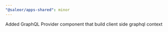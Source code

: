```yaml
---
"@saleor/apps-shared": minor
---
```


Added GraphQL Provider component that build client side graphql context

